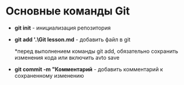 # Основные команды Git

* **git init** - инициализация репозитория
* **git add '.\Git lesson.md** - добавить файл в git

    *перед выполнением команды git add, обязательно сохранить изменения кода или включить avto save
* **git commit -m "Комментарий** - добавить комментарий к сохраненному изменению
